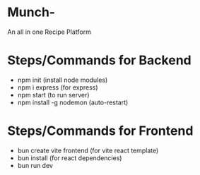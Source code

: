 # Munch-
An all in one Recipe Platform

# Steps/Commands for Backend
- npm init (install node modules)
- npm i express (for express)
- npm start (to run server)
- npm install -g nodemon (auto-restart)

# Steps/Commands for Frontend
- bun create vite frontend (for vite react template)
- bun install (for react dependencies)
- bun run dev




